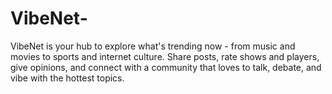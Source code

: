 # VibeNet-
VibeNet is your hub to explore what's trending now - from music and movies to sports and internet culture. Share posts, rate shows and players, give opinions, and connect with a community that loves to talk, debate, and vibe with the hottest topics.
